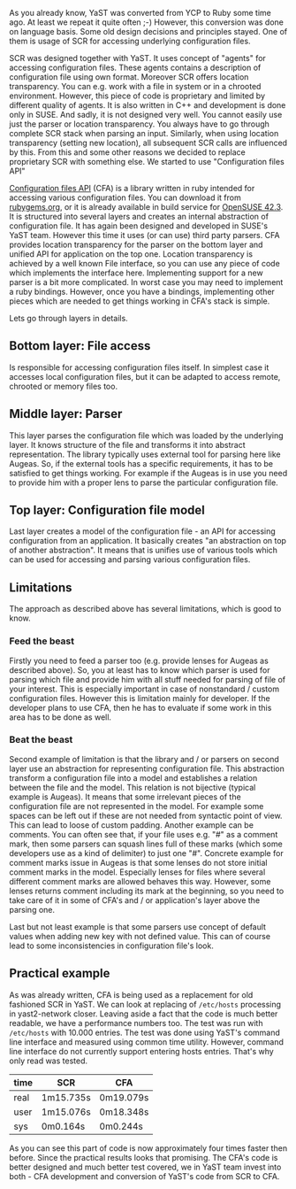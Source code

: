 ﻿As you already know, YaST was converted from YCP to Ruby some time ago. At least we repeat it quite often ;-) However, this conversion was done on language basis. Some old design decisions and principles stayed. One of them is usage of SCR for accessing underlying configuration files.

SCR was designed together with YaST. It uses concept of "agents" for accessing configuration files. These agents contains a description of configuration file using own format. Moreover SCR offers location transparency. You can e.g. work with a file in system or in a chrooted environment. However, this piece of code is proprietary and limited by different quality of agents. It is also written in C++ and development is done only in SUSE. And sadly, it is not designed very well. You cannot easily use just the parser or location transparency. You always have to go through complete SCR stack when parsing an input. Similarly, when using location transparency (setting new location), all subsequent SCR calls are influenced by this. From this and some other reasons we decided to replace proprietary SCR with something else. We started to use "Configuration files API"

[Configuration files API][1] (CFA) is a library written in ruby intended for accessing various configuration files. You can download it from [rubygems.org][2], or it is already available in build service for [OpenSUSE 42.3][3]. It is structured into several layers and creates an internal abstraction of configuration file. It has again been designed and developed in SUSE's YaST team. However this time it uses (or can use) third party parsers. CFA provides location transparency for the parser on the bottom layer and unified API for application on the top one. Location transparency is achieved by a well known File interface, so you can use any piece of code which implements the interface here. Implementing support for a new parser is a bit more complicated. In worst case you may need to implement a ruby bindings. However, once you have a bindings, implementing other pieces which are needed to get things working in CFA's stack is simple.

[1]: https://github.com/config-files-api/config_files_api
[2]: https://rubygems.org/gems/cfa
[3]: https://build.opensuse.org/package/show/openSUSE:Leap:42.3/rubygem-cfa

Lets go through layers in details.

## Bottom layer: File access ##

Is responsible for accessing configuration files itself. In simplest case it accesses local configuration files, but it can be adapted to access remote, chrooted or memory files too.

## Middle layer: Parser ##

This layer parses the configuration file which was loaded by the underlying layer. It knows structure of the file and transforms it into abstract representation. The library typically uses external tool for parsing here like Augeas. So, if the external tools has a specific requirements, it has to be satisfied to get things working. For example if the Augeas is in use you need to provide him with a proper lens to parse the particular configuration file.

## Top layer: Configuration file model ##

Last layer creates a model of the configuration file - an API for accessing configuration from an application. It basically creates "an abstraction on top of another abstraction". It means that is unifies use of various tools which can be used for accessing and parsing various configuration files.

## Limitations ##

The approach as described above has several limitations, which is good to know.

### Feed the beast ###

Firstly you need to feed a parser too (e.g. provide lenses for Augeas as described above). So, you at least has to know which parser is used for parsing which file and provide him with all stuff needed for parsing of file of your interest. This is especially important in case of nonstandard / custom configuration files. However this is limitation mainly for developer. If the developer plans to use CFA, then he has to evaluate if some work in this area has to be done as well.

### Beat the beast ###

Second example of limitation is that the library and / or parsers on second layer use an abstraction for representing configuration file. This abstraction transform a configuration file into a model and establishes a relation between the file and the model. This relation is not bijective (typical example is Augeas). It means that some irrelevant pieces of the configuration file are not represented in the model. For example some spaces can be left out if these are not needed from syntactic point of view. This can lead to loose of custom padding. Another example can be comments. You can often see that, if your file uses e.g. "#" as a comment mark, then some parsers can squash lines full of these marks (which some developers use as a kind of delimiter) to just one "#". Concrete example for comment marks issue in Augeas is that some lenses do not store initial comment marks in the model. Especially lenses for files where several different comment marks are allowed behaves this way. However, some lenses returns comment including its mark at the beginning, so you need to take care of it in some of CFA's and / or application's layer above the parsing one.

Last but not least example is that some parsers use concept of default values when adding new key with not defined value. This can of course lead to some inconsistencies in configuration file's look.

## Practical example

As was already written, CFA is being used as a replacement for old fashioned SCR in YaST. We can look at replacing of ```/etc/hosts``` processing in yast2-network closer. Leaving aside a fact that the code is much better readable, we have a performance numbers too. The test was run with ```/etc/hosts``` with 10.000 entries. The test was done using YaST's command line interface and measured using common time utility. However, command line interface do not currently support entering hosts entries. That's why only read was tested.

time | SCR | CFA
--- | --- | ---
real | 1m15.735s | 0m19.079s
user | 1m15.076s | 0m18.348s
sys | 0m0.164s | 0m0.244s

As you can see this part of code is now approximately four times faster then before. Since the practical results looks that promising. The CFA's code is better designed and much better test covered, we in YaST team invest into both - CFA development and conversion of YaST's code from SCR to CFA.
